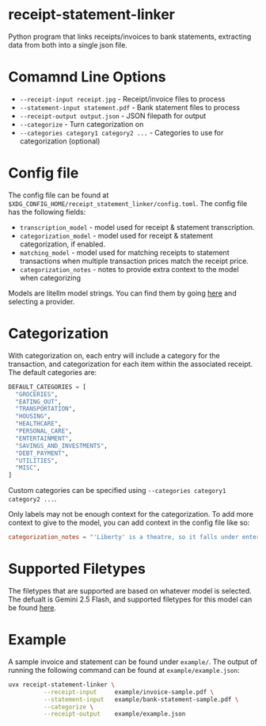 # receipt-statement-linker

Python program that links receipts/invoices to bank statements, extracting data from both into a single json file.

# Comamnd Line Options
- `--receipt-input receipt.jpg` - Receipt/invoice files to process
- `--statement-input statement.pdf` - Bank statement files to process
- `--receipt-output output.json` - JSON filepath for output
- `--categorize` - Turn categorization on
- `--categories category1 category2 ...` - Categories to use for categorization (optional)

# Config file
The config file can be found at `$XDG_CONFIG_HOME/receipt_statement_linker/config.toml`. The config file has the following fields:
- `transcription_model` - model used for receipt & statement transcription.
- `categorization_model` - model used for receipt & statement categorization, if enabled.
- `matching_model` - model used for matching receipts to statement transactions when multiple transaction prices match the receipt price.
- `categorization_notes` - notes to provide extra context to the model when categorizing

Models are litellm model strings. You can find them by going [here](https://docs.litellm.ai/docs/providers) and selecting a provider.

# Categorization
With categorization on, each entry will include a category for the transaction, and categorization for each item within the associated receipt. The default categories are:

```py
DEFAULT_CATEGORIES = [
  "GROCERIES",
  "EATING_OUT",
  "TRANSPORTATION",
  "HOUSING",
  "HEALTHCARE",
  "PERSONAL_CARE",
  "ENTERTAINMENT",
  "SAVINGS_AND_INVESTMENTS",
  "DEBT_PAYMENT",
  "UTILITIES",
  "MISC",
]
```

Custom categories can be specified using `--categories category1 category2 ...`.

Only labels may not be enough context for the categorization. To add more context to give to the model, you can add context in the config file like so:
```toml
categorization_notes = "'Liberty' is a theatre, so it falls under entertainment."
```

# Supported Filetypes
The filetypes that are supported are based on whatever model is selected. The defualt is Gemini 2.5 Flash, and supported filetypes for this model can be found [here](https://cloud.google.com/vertex-ai/generative-ai/docs/models/gemini/2-5-flash).

# Example
A sample invoice and statement can be found under `example/`. The output of running the following command can be found at `example/example.json`:
```bash
uvx receipt-statement-linker \
          --receipt-input     example/invoice-sample.pdf \
          --statement-input   example/bank-statement-sample.pdf \
          --categorize \
          --receipt-output    example/example.json
```
